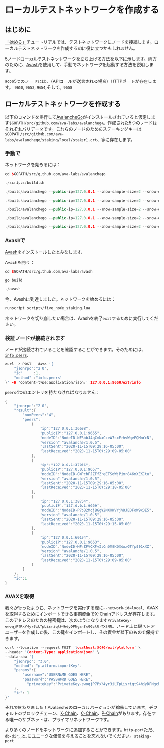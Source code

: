 # ローカルテストネットワークを作成する

## はじめに

[「始める」](https://avalanche.gitbook.io/avalanche/build/getting-started)チュートリアルでは、テストネットワークにノードを接続します。ローカルテストネットワークを作成するのに役に立つかもしれません。

5ノードローカルテストネットワークを立ち上げる方法を以下に示します。両方のために、[Avash](https://avalanche.gitbook.io/avalanche/build/tools/avash)を使用して、手動でネットワークを起動する方法を説明します。

`9656`5つのノードには、（APIコールが送信される場合）HTTPポートが存在します。 `9650`, `9652`, `9654`,そして。`9658`

## ローカルテストネットワークを作成する

以下のコマンドを実行して[AvalancheGo](https://avalanche.gitbook.io/avalanche/build/getting-started#download-avalanchego)がインストールされていると仮定します`$GOPATH/src/github.com/ava-labs/avalanchego`。作成された5つのノードはそれぞれバリデータです。これらのノードのためのステーキングキーは`$GOPATH/src/github.com/ava-labs/avalanchego/staking/local/staker1.crt`、等に存在します。

### 手動で

ネットワークを始めるには：

```cpp
cd $GOPATH/src/github.com/ava-labs/avalanchego
```

```cpp
./scripts/build.sh
```

```cpp
./build/avalanchego --public-ip=127.0.0.1 --snow-sample-size=2 --snow-quorum-size=2 --http-port=9650 --staking-port=9651 --db-dir=db/node1 --staking-enabled=true --network-id=local --bootstrap-ips= --staking-tls-cert-file=$(pwd)/staking/local/staker1.crt --staking-tls-key-file=$(pwd)/staking/local/staker1.key
```

```cpp
./build/avalanchego --public-ip=127.0.0.1 --snow-sample-size=2 --snow-quorum-size=2 --http-port=9652 --staking-port=9653 --db-dir=db/node2 --staking-enabled=true --network-id=local --bootstrap-ips=127.0.0.1:9651 --bootstrap-ids=NodeID-7Xhw2mDxuDS44j42TCB6U5579esbSt3Lg --staking-tls-cert-file=$(pwd)/staking/local/staker2.crt --staking-tls-key-file=$(pwd)/staking/local/staker2.key
```

```cpp
./build/avalanchego --public-ip=127.0.0.1 --snow-sample-size=2 --snow-quorum-size=2 --http-port=9654 --staking-port=9655 --db-dir=db/node3 --staking-enabled=true --network-id=local --bootstrap-ips=127.0.0.1:9651 --bootstrap-ids=NodeID-7Xhw2mDxuDS44j42TCB6U5579esbSt3Lg --staking-tls-cert-file=$(pwd)/staking/local/staker3.crt --staking-tls-key-file=$(pwd)/staking/local/staker3.key
```

```cpp
./build/avalanchego --public-ip=127.0.0.1 --snow-sample-size=2 --snow-quorum-size=2 --http-port=9656 --staking-port=9657 --db-dir=db/node4 --staking-enabled=true --network-id=local --bootstrap-ips=127.0.0.1:9651 --bootstrap-ids=NodeID-7Xhw2mDxuDS44j42TCB6U5579esbSt3Lg --staking-tls-cert-file=$(pwd)/staking/local/staker4.crt --staking-tls-key-file=$(pwd)/staking/local/staker4.key
```

```cpp
./build/avalanchego --public-ip=127.0.0.1 --snow-sample-size=2 --snow-quorum-size=2 --http-port=9658 --staking-port=9659 --db-dir=db/node5 --staking-enabled=true --network-id=local --bootstrap-ips=127.0.0.1:9651 --bootstrap-ids=NodeID-7Xhw2mDxuDS44j42TCB6U5579esbSt3Lg --staking-tls-cert-file=$(pwd)/staking/local/staker5.crt --staking-tls-key-file=$(pwd)/staking/local/staker5.key
```

### Avashで

[Avash](https://avalanche.gitbook.io/avalanche/build/tools/avash)をインストールしたとみなします。

Avashを開く：

```cpp
cd $GOPATH/src/github.com/ava-labs/avash
```

```cpp
go build
```

```cpp
./avash
```

今、Avashに到達しました。ネットワークを始めるには：

```cpp
runscript scripts/five_node_staking.lua
```

ネットワークを切り崩したい場合は、Avashを終了`exit`するために実行してください。

### 検証ノードが接続されます<a id="verifying-nodes-are-connected"></a>

ノードが接続されていることを確認することができます。そのためには、[`info.peers`](https://avalanche.gitbook.io/avalanche/build/apis/info-api#info-peers).

```cpp
curl -X POST --data '{
    "jsonrpc":"2.0",
    "id"     :1,
    "method" :"info.peers"
}' -H 'content-type:application/json;' 127.0.0.1:9650/ext/info
```

`peers`4つのエントリを持たなければなりません：

```cpp
{
    "jsonrpc":"2.0",
    "result":{
        "numPeers":"4",
        "peers":[
            {
                "ip":"127.0.0.1:36698",
                "publicIP":"127.0.0.1:9655",
                "nodeID":"NodeID-NFBbbJ4qCmNaCzeW7sxErhvWqvEQMnYcN",
                "version":"avalanche/1.0.5",
                "lastSent":"2020-11-15T09:29:16-05:00",
                "lastReceived":"2020-11-15T09:29:09-05:00"
            },
            {
                "ip":"127.0.0.1:37036",
                "publicIP":"127.0.0.1:9657",
                "nodeID":"NodeID-GWPcbFJZFfZreETSoWjPimr846mXEKCtu",
                "version":"avalanche/1.0.5",
                "lastSent":"2020-11-15T09:29:16-05:00",
                "lastReceived":"2020-11-15T09:29:18-05:00"
            },
            {
                "ip":"127.0.0.1:38764",
                "publicIP":"127.0.0.1:9659",
                "nodeID":"NodeID-P7oB2McjBGgW2NXXWVYjV8JEDFoW9xDE5",
                "version":"avalanche/1.0.5",
                "lastSent":"2020-11-15T09:29:16-05:00",
                "lastReceived":"2020-11-15T09:29:15-05:00"
            },
            {
                "ip":"127.0.0.1:60194",
                "publicIP":"127.0.0.1:9653",
                "nodeID":"NodeID-MFrZFVCXPv5iCn6M9K6XduxGTYp891xXZ",
                "version":"avalanche/1.0.5",
                "lastSent":"2020-11-15T09:29:16-05:00",
                "lastReceived":"2020-11-15T09:29:09-05:00"
            }
        ]
    },
    "id":1
}
```

### AVAXを取得<a id="getting-avax"></a>

我々が行ったように、ネットワークを実行する際に`--network-id=local`、AVAXを取得するためにインポートできる事前資金でX-Chainアドレスが存在します。このアドレスのための秘密鍵は、次のようになります`PrivateKey-ewoqjP7PxY4yr3iLTpLisriqt94hdyDFNgchSxGGztUrTXtNN`。ノード上に鍵ストアユーザーを作成した後、この鍵をインポートし、その資金が以下のもので保持できます。

```cpp
curl --location --request POST 'localhost:9650/ext/platform' \
--header 'Content-Type: application/json' \
--data-raw '{
    "jsonrpc": "2.0",
    "method": "platform.importKey",
    "params":{
        "username":"USERNAME GOES HERE",
        "password":"PASSWORD GOES HERE",
          "privateKey":"PrivateKey-ewoqjP7PxY4yr3iLTpLisriqt94hdyDFNgchSxGGztUrTXtNN"
    },
    "id": 1
}'
```

それで終わりました！Avalancheのローカルバージョンが稼働しています。デフォルトのブロックチェーン、[X-Chain](https://avalanche.gitbook.io/avalanche/learn/platform-overview#exchange-chain-x-chain)、[C-Chain](https://avalanche.gitbook.io/avalanche/learn/platform-overview#contract-chain-c-chain)、[P-Chain](https://avalanche.gitbook.io/avalanche/learn/platform-overview#platform-chain-p-chain)があります。存在する唯一のサブネットは、プライマリネットワークです。

より多くのノードをネットワークに追加することができます。`http-port`ただ、 `db-dir`, ,と.にユニークな価値を与えることを忘れないでください。`staking-port`

